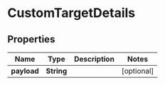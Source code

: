 

# CustomTargetDetails


## Properties

| Name | Type | Description | Notes |
|------------ | ------------- | ------------- | -------------|
|**payload** | **String** |  |  [optional] |



